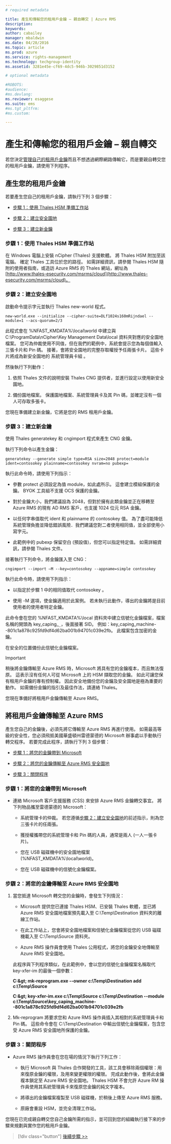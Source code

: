 ```yaml
---
# required metadata

title: 產生和傳輸您的租用戶金鑰 – 親自轉交 | Azure RMS
description:
keywords:
author: cabailey
manager: mbaldwin
ms.date: 04/28/2016
ms.topic: article
ms.prod: azure
ms.service: rights-management
ms.technology: techgroup-identity
ms.assetid: 3281e45e-cf69-4dc5-946b-3029851d3152

# optional metadata

#ROBOTS:
#audience:
#ms.devlang:
ms.reviewer: esaggese
ms.suite: ems
#ms.tgt_pltfrm:
#ms.custom:

---
```


# 產生和傳輸您的租用戶金鑰 – 親自轉交

若您決定[管理自己的租用戶金鑰](plan-implement-tenant-key.md#choose-your-tenant-key-topology-managed-by-microsoft-the-default-or-managed-by-you-byok-)而且不想透過網際網路傳輸它，而是要親自轉交您的租用戶金鑰，請使用下列程序。

## 產生您的租用戶金鑰
若要產生您自己的租用戶金鑰，請執行下列 3 個步驟：

-   [步驟 1：使用 Thales HSM 準備工作站](#step-1-prepare-a-workstation-with-thales-hsm)

-   [步驟 2：建立安全園地](#step-2-create-a-security-world)

-   [步驟 3：建立新金鑰](#step-3-create-a-new-key)

### 步驟 1：使用 Thales HSM 準備工作站
在 Windows 電腦上安裝 nCipher (Thales) 支援軟體。 將 Thales HSM 附加至該電腦。 確定 Thales 工具位於您的路徑。 如需詳細資訊，請參閱 Thales HSM 隨附的使用者指南，或造訪 Azure RMS 的 Thales 網站，網址為 [http://www.thales-esecurity.com/msrms/cloud](http://www.thales-esecurity.com/msrms/cloud)。

### 步驟 2：建立安全園地
啟動命令提示字元並執行 Thales new-world 程式。

```
new-world.exe --initialize --cipher-suite=DLf1024s160mRijndael --module=1 --acs-quorum=2/3
```
此程式會在 %NFAST_KMDATA%\local\world 中建立與 C:\ProgramData\nCipher\Key Management Data\local 資料夾對應的安全園地檔案。 您可為仲裁使用不同值，但在我們的範例中，系統會提示您為每個值輸入三張卡片和 Pin 碼。 接著，會將安全園地的完整存取權授予任兩張卡片。  這些卡片將成為新安全園地的 系統管理員卡組 。

然後執行下列動作：

1.  依照 Thales 文件的說明安裝 Thales CNG 提供者，並進行設定以使用新安全園地。

2.  備份園地檔案。 保護園地檔案、系統管理員卡及其 Pin 碼，並確定沒有一個人可存取多張卡。

您現在準備建立新金鑰，它將是您的 RMS 租用戶金鑰。

### 步驟 3：建立新金鑰
使用 Thales generatekey 和 cngimport 程式來產生 CNG 金鑰。

執行下列命令以產生金鑰：

```
generatekey --generate simple type=RSA size=2048 protect=module ident=contosokey plainname=contosokey nvram=no pubexp=
```
執行此命令時，請使用下列指示：

-   參數 protect 必須設定為值 module，如此處所示。 這會建立模組保護的金鑰。 BYOK 工具組不支援 OCS 保護的金鑰。

-   對於金鑰大小，我們建議設為 2048，但對於擁有此類金鑰並正在移轉至 Azure RMS 的現有 AD RMS 客戶，也支援 1024 位元 RSA 金鑰。

-   以任何字串值取代 ident 和 plainname 的 contosokey 值。 為了盡可能降低系統管理負擔並降低錯誤風險．我們建議您對二者使用相同值，並全部使用小寫字元。

-   此範例中的 pubexp 保留空白 (預設值)，但您可以指定特定值。 如需詳細資訊，請參閱 Thales 文件。

接著執行下列命令，將金鑰匯入至 CNG：

```
cngimport --import –M --key=contosokey --appname=simple contosokey
```
執行此命令時，請使用下列指示：

-   以指定於步驟 1 中的相同值取代 contosokey 。

-   使用 -M 選項，使金鑰適用於此案例。 若未執行此動作，導出的金鑰將是目前使用者的使用者特定金鑰。

此命令會在您的 %NFAST_KMDATA%\local 資料夾中建立信號化金鑰檔案，檔案名稱的開頭為 key_caping_`_`，後面接著 SID。 例如：key_caping_machine--801c1a878c925fd9df4d62ba001b94701c039e2fb。 此檔案包含加密的金鑰。

在安全的位置備份此信號化金鑰檔案。

> [!IMPORTANT]
> 稍後將金鑰傳輸至 Azure RMS 時，Microsoft 將具有您的金鑰複本，而且無法復原。 這表示沒有任何人可從 Microsoft 上的 HSM 擷取您的金鑰。 如此可讓您保有租用戶金鑰的專有控制權。 因此安全地備份您的金鑰及安全園地是極為重要的動作。 如需備份金鑰的指引及最佳作法，請連絡 Thales。

您現在準備好將租用戶金鑰傳輸至 Azure RMS。

## 將租用戶金鑰傳輸至 Azure RMS
產生您自己的金鑰後，必須先將它傳輸至 Azure RMS 再進行使用。 如需最高等級的安全性，您必須飛抵美國華盛頓州雷德蒙德的 Microsoft 辦事處以手動執行轉交程序。 若要完成此程序，請執行下列 3 個步驟：

-   [步驟 1：將您的金鑰帶到 Microsoft](#step-1-bring-your-key-to-microsoft)

-   [步驟 2：將您的金鑰傳輸至 Azure RMS 安全園地](#step-2-transfer-your-key-to-the-azure-rms-security-world)

-   [步驟 3：關閉程序](#step-3-closing-procedures)

### 步驟 1：將您的金鑰帶到 Microsoft

-   連絡 Microsoft 客戶支援服務 (CSS) 來安排 Azure RMS 金鑰轉交事宜。 將下列物品攜至雷德蒙德的 Microsoft：

    -   系統管理卡的仲裁。 若您遵循[步驟 2：建立安全園地](#step-2-create-a-security-world)的前述指示，則為您三張卡片的任兩張。

    -   獲授權攜帶您的系統管理卡和 Pin 碼的人員，通常是兩人 (一人一張卡片)。

    -   您在 USB 磁碟機中的安全園地檔案 (%NFAST_KMDATA%\local\world)。

    -   您在 USB 磁碟機中的信號化金鑰檔案。

### 步驟 2：將您的金鑰傳輸至 Azure RMS 安全園地

1.  當您抵達 Microsoft 轉交您的金鑰時，會發生下列情況：

    -   Microsoft 提供您已連接 Thales HSM、已安裝 Thales 軟體，並已將 Azure RMS 安全園地檔案預先載入至 C:\Temp\Destination 資料夾的離線工作站。

    -   在此工作站上，您會將安全園地檔案和信號化金鑰檔案從您的 USB 磁碟機載入至 C:\Temp\Source 資料夾。

    -   Azure RMS 操作員會使用 Thales 公用程式，將您的金鑰安全地傳輸至 Azure RMS 安全園地。

    此程序與下列程序類似，在此範例中，會以您的信號化金鑰檔案名稱取代 key-xfer-im 的最後一個參數：

    **C:\&gt; mk-reprogram.exe --owner c:\Temp\Destination add c:\Temp\Source**

    **C:\&gt; key-xfer-im.exe c:\Temp\Source c:\Temp\Destination --module c:\Temp\Source\key_caping_machine--801c1a878c925fd9df4d62ba001b94701c039e2fb**

2.  Mk-reprogram 將要求您和 Azure RMS 操作員插入其相對的系統管理員卡和 Pin 碼。 這些命令會在 C:\Temp\Destination 中輸出信號化金鑰檔案，包含您受 Azure RMS 安全園地所保護的金鑰。

### 步驟 3：關閉程序

-   Azure RMS 操作員會在您在場的情況下執行下列工作：

    -   執行 Microsoft 與 Thales 合作開發的工具，該工具會移除兩個權限：用來復原金鑰的權限，及用來變更權限的權限。 完成此動作後，會將此金鑰複本鎖定至 Azure RMS 安全園地。 Thales HSM 不會允許 Azure RM 操作員使用其系統管理員卡來復原您金鑰的純文字複本。

    -   將導出的金鑰檔案複製至 USB 磁碟機，於稍後上傳至 Azure RMS 服務。

    -   原廠會重設 HSM，並完全清理工作站。

您現在已完成親自轉交您自己金鑰所需的指示，並可回到您的組織執行接下來的步驟來規劃與實作您的租用戶金鑰。

> [!div class="button"]
[後續步驟 >>](plan-implement-tenant-key.md#next-steps)





<!--HONumber=Apr16_HO3-->



